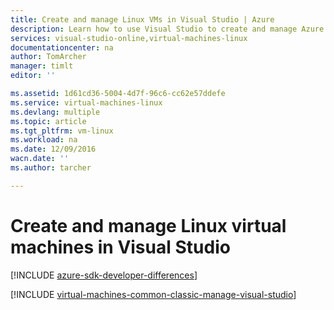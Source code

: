 ```yaml
---
title: Create and manage Linux VMs in Visual Studio | Azure
description: Learn how to use Visual Studio to create and manage Azure VMs running Linux
services: visual-studio-online,virtual-machines-linux
documentationcenter: na
author: TomArcher
manager: timlt
editor: ''

ms.assetid: 1d61cd36-5004-4d7f-96c6-cc62e57ddefe
ms.service: virtual-machines-linux
ms.devlang: multiple
ms.topic: article
ms.tgt_pltfrm: vm-linux
ms.workload: na
ms.date: 12/09/2016
wacn.date: ''
ms.author: tarcher

---
```

# Create and manage Linux virtual machines in Visual Studio

[!INCLUDE [azure-sdk-developer-differences](../../includes/azure-sdk-developer-differences.md)]

[!INCLUDE [virtual-machines-common-classic-manage-visual-studio](../../includes/virtual-machines-common-classic-manage-visual-studio.md)]